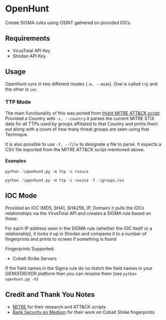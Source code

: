 # OpenHunt

Create SIGMA rules using OSINT gathered on provided IOCs

## Requirements

- VirusTotal API Key
- Shodan API Key

## Usage

OpenHunt runs in two different modes (`-m, --mode`). One is called `ttp` and the other is `ioc`.

### TTP Mode

The main functionality of this was ported from [thisht MITRE ATT&CK script](tps://github.com/mitre-attack/attack-scripts/blob/master/scripts/technique_mappings_to_csv.py). Provided a Country with `-c, --country` it parses the current MITRE STIX data for all TTPs used by groups affiliated to that Country and prints them out along with a count of how many threat groups are seen using that Technique.

It is also possible to use `-f, --file` to designate a file to parse. It expects a CSV file exported from the MITRE ATT&CK script mentioned above.

#### Examples

`python .\openhunt.py -m ttp -c russia`

`python .\openhunt.py -m ttp -c russia -f .\groups.csv`

## IOC Mode

Provided an IOC (MD5, SHA1, SHA256, IP, Domain) it pulls the IOCs relationships via the VirusTotal API and creates a SIGMA rule based on these.

For each IP address seen in the SIGMA rule (whether the IOC itself or a relationship), it looks it up in Shodan and compares it to a number of fingerprints and prints to screen if something is found

Fingerprints Supported:
- Cobalt Strike Servers

If the field names in the Sigma rule do no match the field names in your SIEM/EDR/XDR platform then you can rename them (see `python openhunt.py -h`)

## Credit and Thank You Notes

- [MITRE](/mitre-attack/attack-scripts/) for their research and ATT&CK scripts 
- [Bank Security on Medium](https://bank-security.medium.com/hunting-cobalt-strike-servers-385c5bedda7b) for their work on Cobalt Strike fingerprints